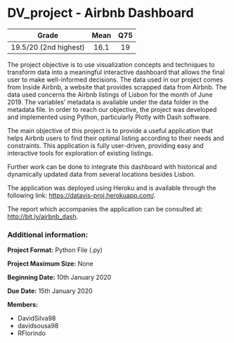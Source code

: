 # DV_project - Airbnb Dashboard

| Grade                | Mean                  | Q75                |
|:--------------------:|:---------------------:|:------------------:|
| 19.5/20 (2nd highest)| 16.1                  | 19                 |

The project objective is to use visualization concepts and techniques to transform data into a meaningful interactive dashboard that allows the final user to make well-informed decisions. The data used in our project comes from Inside Airbnb, a website that provides scrapped data from Airbnb. The data used concerns the Airbnb listings of Lisbon for the month of June 2019. The variables’ metadata is available under the data folder in the metadata file. In order to reach our objective, the project was developed and implemented using Python, particularly Plotly with Dash software.

The main objective of this project is to provide a useful application that helps Airbnb users to find their optimal listing according to their needs and constraints. This application is fully user-driven, providing easy and interactive tools for exploration of existing listings. 

Further work can be done to integrate this dashboard with historical and dynamically updated data from several locations besides Lisbon.

The application was deployed using Heroku and is available through the following link: https://datavis-proj.herokuapp.com/.

The report which accompanies the application can be consulted at: http://bit.ly/airbnb_dash.

### Additional information:

**Project Format:** Python File (.py)

**Project Maximum Size:** None

**Beginning Date:** 10th January 2020

**Due Date:** 15th January 2020

**Members:**
- DavidSilva98
- davidsousa98
- RFlorindo


